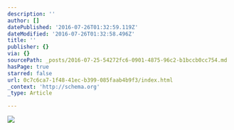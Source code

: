 ```yaml
---
description: ''
author: []
datePublished: '2016-07-26T01:32:59.119Z'
dateModified: '2016-07-26T01:32:58.496Z'
title: ''
publisher: {}
via: {}
sourcePath: _posts/2016-07-25-54272fc6-0901-4875-96c2-b1bccb0cc754.md
hasPage: true
starred: false
url: 0c7c6ca7-1f48-41ec-b399-085faab4b9f3/index.html
_context: 'http://schema.org'
_type: Article

---
```

![](https://the-grid-user-content.s3-us-west-2.amazonaws.com/8937c4cb-3073-4252-b8da-38f759364ae6.jpg)